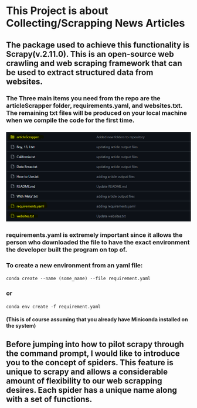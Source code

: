 # This Project is about Collecting/Scrapping News Articles
## The package used to achieve this functionality is Scrapy(v.2.11.0). This is an open-source web crawling and web scraping framework that can be used to extract structured data from websites. 
### The Three main items you need from the repo are the articleScrapper folder, requirements.yaml, and websites.txt. The remaining txt files will be produced on your local machine when we compile the code for the first time.
### <img src="images/Screenshot%202024-01-29%20182004.png" alt="image of the repo with elements highlighted in yellow"/>
### requirements.yaml is extremely important since it allows the person who downloaded the file to have the exact environment the developer built the program on top of.  

### To create a new environment from an yaml file:
```conda create --name (some_name) --file requirement.yaml```
### or
```conda env create -f requirement.yaml```
#### (This is of course assuming that you already have Miniconda installed on the system)

## Before jumping into how to pilot scrapy through the command prompt, I would like to introduce you to the concept of spiders. This feature is unique to scrapy and allows a considerable amount of flexibility to our web scrapping desires. Each spider has a unique name along with a set of functions. 
